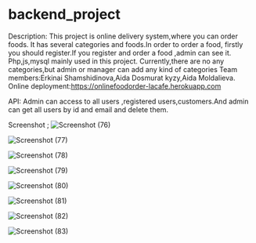 # backend_project
Description: This project is online delivery system,where you can order foods. It has several categories and foods.In order to order a food, firstly you should register.If you register and order a food ,admin can see it. Php,js,mysql mainly used in this project. Currently,there are no any categories,but admin or manager can add any kind of categories
Team members:Erkinai Shamshidinova,Aida Dosmurat kyzy,Aida Moldalieva.
Online deployment:https://onlinefoodorder-lacafe.herokuapp.com


API: Admin can access to all users ,registered users,customers.And admin can get all users by id and email and delete them.

Screenshot ;
![Screenshot (76)](https://user-images.githubusercontent.com/58220160/118308058-53cbce80-b50d-11eb-9aee-2f3a4063ed6c.png)


![Screenshot (77)](https://user-images.githubusercontent.com/58220160/118308592-f1bf9900-b50d-11eb-8918-5403ae7f47bd.png)



![Screenshot (78)](https://user-images.githubusercontent.com/58220160/118308082-5a5a4600-b50d-11eb-9d03-1364bf11e70b.png)


![Screenshot (79)](https://user-images.githubusercontent.com/58220160/118308100-5e866380-b50d-11eb-9d60-956ae4677e9c.png)


![Screenshot (80)](https://user-images.githubusercontent.com/58220160/118308106-6219ea80-b50d-11eb-97ca-1fe36d7d8bb2.png)


![Screenshot (81)](https://user-images.githubusercontent.com/58220160/118308111-6514db00-b50d-11eb-9339-d3e2a3f585d3.png)


![Screenshot (82)](https://user-images.githubusercontent.com/58220160/118308121-68a86200-b50d-11eb-9f5d-1b1b6996bf53.png)


![Screenshot (83)](https://user-images.githubusercontent.com/58220160/118308135-6c3be900-b50d-11eb-9bd7-c46bb19c913c.png)



 
